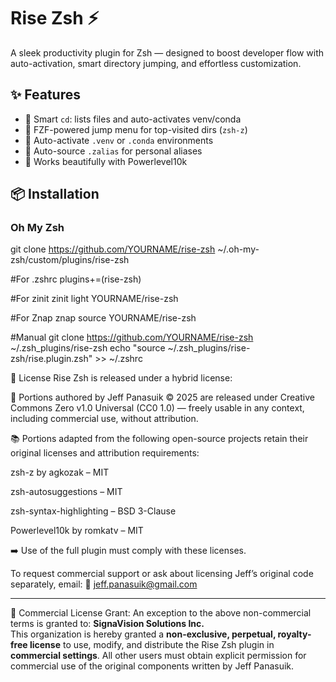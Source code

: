 # Rise Zsh ⚡

A sleek productivity plugin for Zsh — designed to boost developer flow with auto-activation, smart directory jumping, and effortless customization.

## ✨ Features

- 🧠 Smart `cd`: lists files and auto-activates venv/conda
- 📂 FZF-powered jump menu for top-visited dirs (`zsh-z`)
- 🐍 Auto-activate `.venv` or `.conda` environments
- 📜 Auto-source `.zalias` for personal aliases
- 🎨 Works beautifully with Powerlevel10k

## 📦 Installation

### Oh My Zsh

git clone https://github.com/YOURNAME/rise-zsh ~/.oh-my-zsh/custom/plugins/rise-zsh


#For .zshrc
plugins+=(rise-zsh)


#For zinit
zinit light YOURNAME/rise-zsh

#For Znap
znap source YOURNAME/rise-zsh

#Manual
git clone https://github.com/YOURNAME/rise-zsh ~/.zsh_plugins/rise-zsh
echo "source ~/.zsh_plugins/rise-zsh/rise.plugin.zsh" >> ~/.zshrc


📄 License
Rise Zsh is released under a hybrid license:

🧩 Portions authored by Jeff Panasuik © 2025 are released under Creative Commons Zero v1.0 Universal (CC0 1.0) — freely usable in any context, including commercial use, without attribution.

📚 Portions adapted from the following open-source projects retain their original licenses and attribution requirements:

zsh-z by agkozak – MIT

zsh-autosuggestions – MIT

zsh-syntax-highlighting – BSD 3-Clause

Powerlevel10k by romkatv – MIT

➡️ Use of the full plugin must comply with these licenses.

To request commercial support or ask about licensing Jeff’s original code separately, email:
📩 jeff.panasuik@gmail.com

---

🔔 Commercial License Grant:
An exception to the above non-commercial terms is granted to:
**SignaVision Solutions Inc.**  
This organization is hereby granted a **non-exclusive, perpetual, royalty-free license** to use, modify, and distribute the Rise Zsh plugin in **commercial settings**.
All other users must obtain explicit permission for commercial use of the original components written by Jeff Panasuik.
